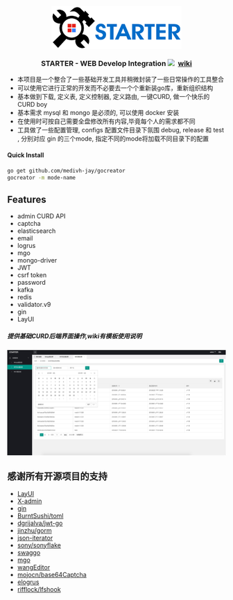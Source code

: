<p align="center">
<img align="center" src="assets/STARTER-logo.svg" width="300px" />
</p>
<h3 align="center">STARTER - WEB Develop Integration <img src="https://goreportcard.com/badge/github.com/medivh-jay/starter" />&nbsp;&nbsp;<a align="center" href="https://github.com/medivh-jay/starter/wiki/Step-1:%E4%B8%8B%E8%BD%BD%E6%9C%AC%E9%A1%B9%E7%9B%AE">wiki</a></h3>

- 本项目是一个整合了一些基础开发工具并稍微封装了一些日常操作的工具整合
- 可以使用它进行正常的开发而不必要去一个个重新装go库，重新组织结构
- 基本做到下载, 定义表, 定义控制器, 定义路由, 一键CURD, 做一个快乐的CURD boy
- 基本需求  mysql  和 mongo 是必须的, 可以使用 docker 安装
- 在使用时可按自己需要全盘修改所有内容,毕竟每个人的需求都不同
- 工具做了一些配置管理, configs 配置文件目录下氛围  debug, release 和 test , 分别对应 gin 的三个mode, 指定不同的mode将加载不同目录下的配置

#### Quick Install
```bash
go get github.com/medivh-jay/gocreator
gocreator -m mode-name
```

## Features

* admin CURD API 
* captcha 
* elasticsearch 
* email 
* logrus 
* mgo 
* mongo-driver 
* JWT 
* csrf token
* password 
* kafka 
* redis 
* validator.v9 
* gin
* LayUI

##### 提供基础CURD后端界面操作,wiki有模板使用说明
![admin](web/admin/static/images/admin.png)

## 感谢所有开源项目的支持 

- [LayUI](https://www.layui.com/)
- [X-admin](http://x.xuebingsi.com/)
- [gin](https://github.com/gin-gonic/gin)
- [BurntSushi/toml](https://github.com/BurntSushi/toml)
- [dgrijalva/jwt-go](https://github.com/dgrijalva/jwt-go)
- [jinzhu/gorm](https://github.com/jinzhu/gorm)
- [json-iterator](https://github.com/json-iterator/go)
- [sony/sonyflake](https://github.com/sony/sonyflake)
- [swaggo](https://github.com/swaggo)
- [mgo](https://gopkg.in/mgo.v2)
- [wangEditor](http://www.wangeditor.com/index.html)
- [mojocn/base64Captcha](github.com/mojocn/base64Captcha)
- [elogrus](https://github.com/sohlich/elogrus)
- [rifflock/lfshook](https://github.com/rifflock/lfshook)
